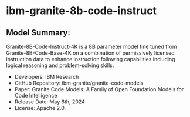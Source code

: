 # ibm-granite-8b-code-instruct

## Model Summary:

Granite-8B-Code-Instruct-4K is a 8B parameter model fine tuned from Granite-8B-Code-Base-4K on a combination of permissively licensed instruction data to enhance instruction following capabilities including logical reasoning and problem-solving skills.

- Developers: IBM Research
- GitHub Repository: ibm-granite/granite-code-models
- Paper: Granite Code Models: A Family of Open Foundation Models for Code Intelligence
- Release Date: May 6th, 2024
- License: Apache 2.0.
